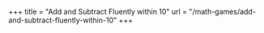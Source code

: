 +++
title = "Add and Subtract Fluently within 10"
url = "/math-games/add-and-subtract-fluently-within-10"
+++